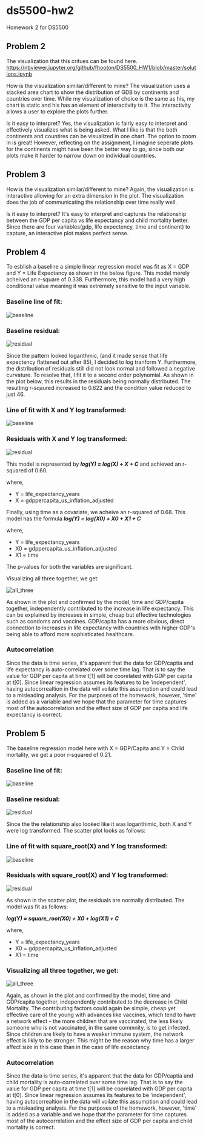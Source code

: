 # ds5500-hw2
Homework 2 for DS5500


## Problem 2
The visualization that this critues can be found here.
https://nbviewer.jupyter.org/github/fhooton/DS5500_HW1/blob/master/solutions.ipynb

How is the visualization similar/different to mine?
The visualization uses a stacked area chart to show the distribution of GDB by continents and countries over time. While my visualization of choice is the same as his, my chart is static and his has an element of interactivity to it. The interactivity allows a user to explore the plots further.

Is it easy to interpret?
Yes, the visualization is fairly easy to interpret and effectively visualizes what is being asked. What I like is that the both continents and countires can be visualized in one chart. The option to zoom in is great! However, reflecting on the assignment, I imagine seperate plots for the continents might have been the better way to go, since both our plots make it harder to narrow down on individual countries. 


## Problem 3

How is the visualization similar/different to mine?
Again, the visualization is interactive allowing for an extra dimension in the plot. The visualization does the job of communicating the relationship over time really well. 

Is it easy to interpret?
It's easy to interpret and captures the relationship between the GDP per capita vs life expectancy and child mortality better.
Since there are four variables(gdp, life expectency, time and continent) to capture, an interactive plot makes perfect sense.

## Problem 4
To esblish a baseline a simple linear regression model was fit as X = GDP and Y = Life Expectancy as shown in the below figure. This model merely acheived an r-square of 0.338. Furthermore, this model had  a very high conditional value meaning it was extremely sensitive to the input variable.

### Baseline line of fit:

![baseline](images/prob-4-baseline-lof.png)

### Baseline residual:

![residual](images/prob4-baseline-residual.png)

Since the pattern looked logarithmic, (and it made sense that life expectency flattened out after 85), I decided to log tranform Y. Furthermore, the distribution of residuals still did not look normal and followed a negative curvature. To resolve that, I fit it to a second order polynomial. As shown in the plot below, this results in the residuals being normally distributed. The resulting r-sqaured increased to 0.622 and the condition value reduced to just 46.

### Line of fit with X and Y log transformed:

![baseline](images/prob4-final-lof.png)

### Residuals with X and Y log transformed:

![residual](images/prob4-final-residual.png)

This model is represented by ***log(Y) = log(X) + X + C*** and achieved an r-squared of 0.60.

where, 
* Y = life_expectancy_years 
* X = gdppercapita_us_inflation_adjusted


Finally, using time as a covariate, we acheive an r-squared of 0.68.
This model has the formula ***log(Y) = log(X0) + X0 + X1 + C***

where, 
* Y = life_expectancy_years 
* X0 = gdppercapita_us_inflation_adjusted 
* X1 = time 

The p-values for both the variables are significant.

Visualizing all three together, we get:

![all_three](images/prob4-allthree.png)

As shown in the plot and confirmed by the model, time and GDP/capita together, independently contributed to the increase in life expectancy. This can be explained by increases in simple, cheap but effective technologies such as condoms and vaccines. GDP/capita has a more obvious, direct connection to increases in life expectancy with countries with higher GDP's being able to afford more sophisticated healthcare.

### Autocorrelation
Since the data is time series, it's apparent that the data for GDP/captia and life expectancy is auto-correlated over some time lag. That is to say the value for GDP per capita at time t[1] will be coorelated with GDP per capita at t[0]. Since linear regression assumes its features to be 'independent', having autocorrealtion in the data will voilate this assumption and could lead to a misleading analysis. For the purposes of the homework, however, 'time' is added as a variable and we hope that the parameter for time captures most of the autocorrelation and the effect size of GDP per capita and life expectancy is correct. 

## Problem 5

The baseline regression model here with X = GDP/Capita and Y = Child mortality, we get a poor r-squared of 0.21.

### Baseline line of fit:

![baseline](images/prob5-baseline-lof.png)

### Baseline residual:

![residual](images/prob5-baseline-residual.png)

Since the the relationship also looked like it was logarithimic, both X and Y were log transformed. The scatter plot looks as follows:

### Line of fit with square_root(X) and Y log transformed:

![baseline](images/prob5-final-lof.png)

### Residuals with square_root(X) and Y log transformed:

![residual](images/prob5-final-residual.png)

As shown in the scatter plot, the residuals are normally distributed. The model was fit as follows:

***log(Y) = square_root(X0) + X0 + log(X1) + C***

where, 
* Y = life_expectancy_years
* X0 = gdppercapita_us_inflation_adjusted
* X1 = time

### Visualizing all three together, we get:

![all_three](images/prob5-allthree.png)

Again, as shown in the plot and confirmed by the model, time and GDP/capita together, independently contributed to the decrease in Child Mortality. The contributing factors could again be simple, cheap yet effective care of the young with advances like vaccines, which tend to have a network effect - the more children that are vaccinated, the less likely someone who is not vaccinated, in the same commnity, is to get infected. Since children are likely to have a weaker immune system, the network effect is likly to be stronger. This might be the reason why time has a larger affect size in this case than in the case of life expectancy.

### Autocorrelation
Since the data is time series, it's apparent that the data for GDP/captia and child mortality is auto-correlated over some time lag. That is to say the value for GDP per capita at time t[1] will be coorelated with GDP per capita at t[0]. Since linear regression assumes its features to be 'independent', having autocorrealtion in the data will voilate this assumption and could lead to a misleading analysis. For the purposes of the homework, however, 'time' is added as a variable and we hope that the parameter for time captures most of the autocorrelation and the effect size of GDP per capita and child mortality is correct. 
